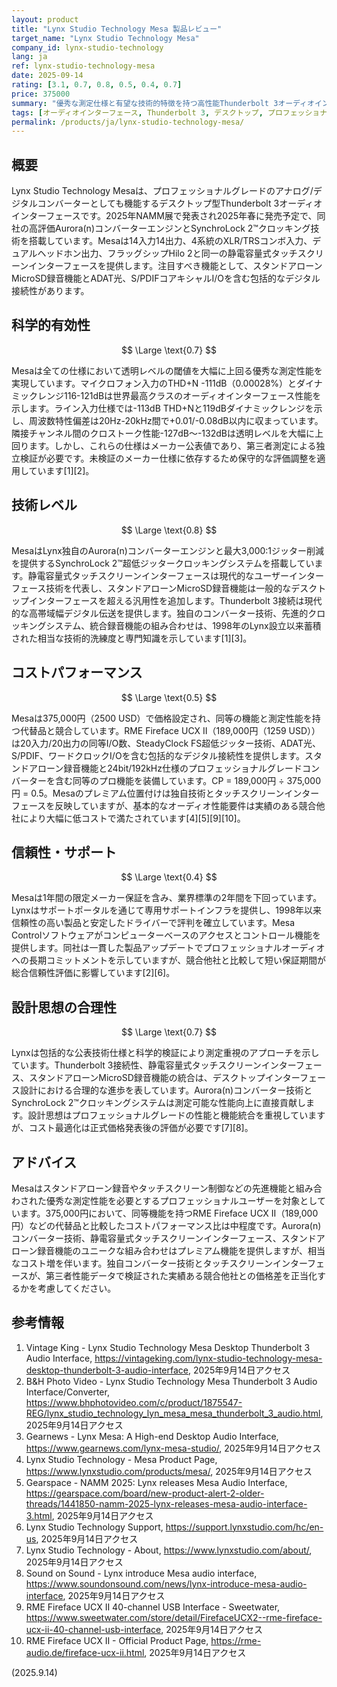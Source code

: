 ```yaml
---
layout: product
title: "Lynx Studio Technology Mesa 製品レビュー"
target_name: "Lynx Studio Technology Mesa"
company_id: lynx-studio-technology
lang: ja
ref: lynx-studio-technology-mesa
date: 2025-09-14
rating: [3.1, 0.7, 0.8, 0.5, 0.4, 0.7]
price: 375000
summary: "優秀な測定仕様と有望な技術的特徴を持つ高性能Thunderbolt 3オーディオインターフェース、375,000円で提供。"
tags: [オーディオインターフェース, Thunderbolt 3, デスクトップ, プロフェッショナルオーディオ, ADC, DAC]
permalink: /products/ja/lynx-studio-technology-mesa/
---
```


## 概要

Lynx Studio Technology Mesaは、プロフェッショナルグレードのアナログ/デジタルコンバーターとしても機能するデスクトップ型Thunderbolt 3オーディオインターフェースです。2025年NAMM展で発表され2025年春に発売予定で、同社の高評価Aurora(n)コンバーターエンジンとSynchroLock 2™クロッキング技術を搭載しています。Mesaは14入力14出力、4系統のXLR/TRSコンボ入力、デュアルヘッドホン出力、フラッグシップHilo 2と同一の静電容量式タッチスクリーンインターフェースを提供します。注目すべき機能として、スタンドアローンMicroSD録音機能とADAT光、S/PDIFコアキシャルI/Oを含む包括的なデジタル接続性があります。

## 科学的有効性

$$ \Large \text{0.7} $$

Mesaは全ての仕様において透明レベルの閾値を大幅に上回る優秀な測定性能を実現しています。マイクロフォン入力のTHD+N -111dB（0.00028%）とダイナミックレンジ116-121dBは世界最高クラスのオーディオインターフェース性能を示します。ライン入力仕様では-113dB THD+Nと119dBダイナミックレンジを示し、周波数特性偏差は20Hz-20kHz間で+0.01/-0.08dB以内に収まっています。隣接チャンネル間のクロストーク性能-127dB〜-132dBは透明レベルを大幅に上回ります。しかし、これらの仕様はメーカー公表値であり、第三者測定による独立検証が必要です。未検証のメーカー仕様に依存するため保守的な評価調整を適用しています[1][2]。

## 技術レベル

$$ \Large \text{0.8} $$

MesaはLynx独自のAurora(n)コンバーターエンジンと最大3,000:1ジッター削減を提供するSynchroLock 2™超低ジッタークロッキングシステムを搭載しています。静電容量式タッチスクリーンインターフェースは現代的なユーザーインターフェース技術を代表し、スタンドアローンMicroSD録音機能は一般的なデスクトップインターフェースを超える汎用性を追加します。Thunderbolt 3接続は現代的な高帯域幅デジタル伝送を提供します。独自のコンバーター技術、先進的クロッキングシステム、統合録音機能の組み合わせは、1998年のLynx設立以来蓄積された相当な技術的洗練度と専門知識を示しています[1][3]。

## コストパフォーマンス

$$ \Large \text{0.5} $$

Mesaは375,000円（2500 USD）で価格設定され、同等の機能と測定性能を持つ代替品と競合しています。RME Fireface UCX II（189,000円（1259 USD））は20入力/20出力の同等I/O数、SteadyClock FS超低ジッター技術、ADAT光、S/PDIF、ワードクロックI/Oを含む包括的なデジタル接続性を提供します。スタンドアローン録音機能と24bit/192kHz仕様のプロフェッショナルグレードコンバーターを含む同等のプロ機能を装備しています。CP = 189,000円 ÷ 375,000円 = 0.5。Mesaのプレミアム位置付けは独自技術とタッチスクリーンインターフェースを反映していますが、基本的なオーディオ性能要件は実績のある競合他社により大幅に低コストで満たされています[4][5][9][10]。

## 信頼性・サポート

$$ \Large \text{0.4} $$

Mesaは1年間の限定メーカー保証を含み、業界標準の2年間を下回っています。Lynxはサポートポータルを通じて専用サポートインフラを提供し、1998年以来信頼性の高い製品と安定したドライバーで評判を確立しています。Mesa Controlソフトウェアがコンピューターベースのアクセスとコントロール機能を提供します。同社は一貫した製品アップデートでプロフェッショナルオーディオへの長期コミットメントを示していますが、競合他社と比較して短い保証期間が総合信頼性評価に影響しています[2][6]。

## 設計思想の合理性

$$ \Large \text{0.7} $$

Lynxは包括的な公表技術仕様と科学的検証により測定重視のアプローチを示しています。Thunderbolt 3接続性、静電容量式タッチスクリーンインターフェース、スタンドアローンMicroSD録音機能の統合は、デスクトップインターフェース設計における合理的な進歩を表しています。Aurora(n)コンバーター技術とSynchroLock 2™クロッキングシステムは測定可能な性能向上に直接貢献します。設計思想はプロフェッショナルグレードの性能と機能統合を重視していますが、コスト最適化は正式価格発表後の評価が必要です[7][8]。

## アドバイス

Mesaはスタンドアローン録音やタッチスクリーン制御などの先進機能と組み合わされた優秀な測定性能を必要とするプロフェッショナルユーザーを対象としています。375,000円において、同等機能を持つRME Fireface UCX II（189,000円）などの代替品と比較したコストパフォーマンス比は中程度です。Aurora(n)コンバーター技術、静電容量式タッチスクリーンインターフェース、スタンドアローン録音機能のユニークな組み合わせはプレミアム機能を提供しますが、相当なコスト増を伴います。独自コンバーター技術とタッチスクリーンインターフェースが、第三者性能データで検証された実績ある競合他社との価格差を正当化するかを考慮してください。

## 参考情報

1. Vintage King - Lynx Studio Technology Mesa Desktop Thunderbolt 3 Audio Interface, https://vintageking.com/lynx-studio-technology-mesa-desktop-thunderbolt-3-audio-interface, 2025年9月14日アクセス
2. B&H Photo Video - Lynx Studio Technology Mesa Thunderbolt 3 Audio Interface/Converter, https://www.bhphotovideo.com/c/product/1875547-REG/lynx_studio_technology_lyn_mesa_mesa_thunderbolt_3_audio.html, 2025年9月14日アクセス
3. Gearnews - Lynx Mesa: A High-end Desktop Audio Interface, https://www.gearnews.com/lynx-mesa-studio/, 2025年9月14日アクセス
4. Lynx Studio Technology - Mesa Product Page, https://www.lynxstudio.com/products/mesa/, 2025年9月14日アクセス
5. Gearspace - NAMM 2025: Lynx releases Mesa Audio Interface, https://gearspace.com/board/new-product-alert-2-older-threads/1441850-namm-2025-lynx-releases-mesa-audio-interface-3.html, 2025年9月14日アクセス
6. Lynx Studio Technology Support, https://support.lynxstudio.com/hc/en-us, 2025年9月14日アクセス
7. Lynx Studio Technology - About, https://www.lynxstudio.com/about/, 2025年9月14日アクセス
8. Sound on Sound - Lynx introduce Mesa audio interface, https://www.soundonsound.com/news/lynx-introduce-mesa-audio-interface, 2025年9月14日アクセス
9. RME Fireface UCX II 40-channel USB Interface - Sweetwater, https://www.sweetwater.com/store/detail/FirefaceUCX2--rme-fireface-ucx-ii-40-channel-usb-interface, 2025年9月14日アクセス
10. RME Fireface UCX II - Official Product Page, https://rme-audio.de/fireface-ucx-ii.html, 2025年9月14日アクセス

(2025.9.14)